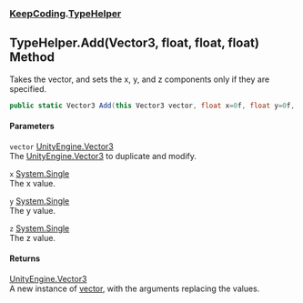 ### [KeepCoding](KeepCoding.md 'KeepCoding').[TypeHelper](KeepCoding_TypeHelper.md 'KeepCoding.TypeHelper')
## TypeHelper.Add(Vector3, float, float, float) Method
Takes the vector, and sets the x, y, and z components only if they are specified.  
```csharp
public static Vector3 Add(this Vector3 vector, float x=0f, float y=0f, float z=0f);
```
#### Parameters
<a name='KeepCoding_TypeHelper_Add(Vector3_float_float_float)_vector'></a>
`vector` [UnityEngine.Vector3](https://docs.microsoft.com/en-us/dotnet/api/UnityEngine.Vector3 'UnityEngine.Vector3')  
The [UnityEngine.Vector3](https://docs.microsoft.com/en-us/dotnet/api/UnityEngine.Vector3 'UnityEngine.Vector3') to duplicate and modify.
  
<a name='KeepCoding_TypeHelper_Add(Vector3_float_float_float)_x'></a>
`x` [System.Single](https://docs.microsoft.com/en-us/dotnet/api/System.Single 'System.Single')  
The x value.
  
<a name='KeepCoding_TypeHelper_Add(Vector3_float_float_float)_y'></a>
`y` [System.Single](https://docs.microsoft.com/en-us/dotnet/api/System.Single 'System.Single')  
The y value.
  
<a name='KeepCoding_TypeHelper_Add(Vector3_float_float_float)_z'></a>
`z` [System.Single](https://docs.microsoft.com/en-us/dotnet/api/System.Single 'System.Single')  
The z value.
  
#### Returns
[UnityEngine.Vector3](https://docs.microsoft.com/en-us/dotnet/api/UnityEngine.Vector3 'UnityEngine.Vector3')  
A new instance of [vector](KeepCoding_TypeHelper_Add(Vector3_float_float_float).md#KeepCoding_TypeHelper_Add(Vector3_float_float_float)_vector 'KeepCoding.TypeHelper.Add(Vector3, float, float, float).vector'), with the arguments replacing the values.
